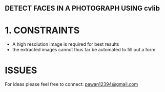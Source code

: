 ## DETECT FACES IN A PHOTOGRAPH USING cvlib

# 1. CONSTRAINTS
- A high resolution image is required for best results
- the extracted images cannot thus far be automated to fill out a form 

# ISSUES
For ideas please feel free to connect: pawan12394@gmail.com
